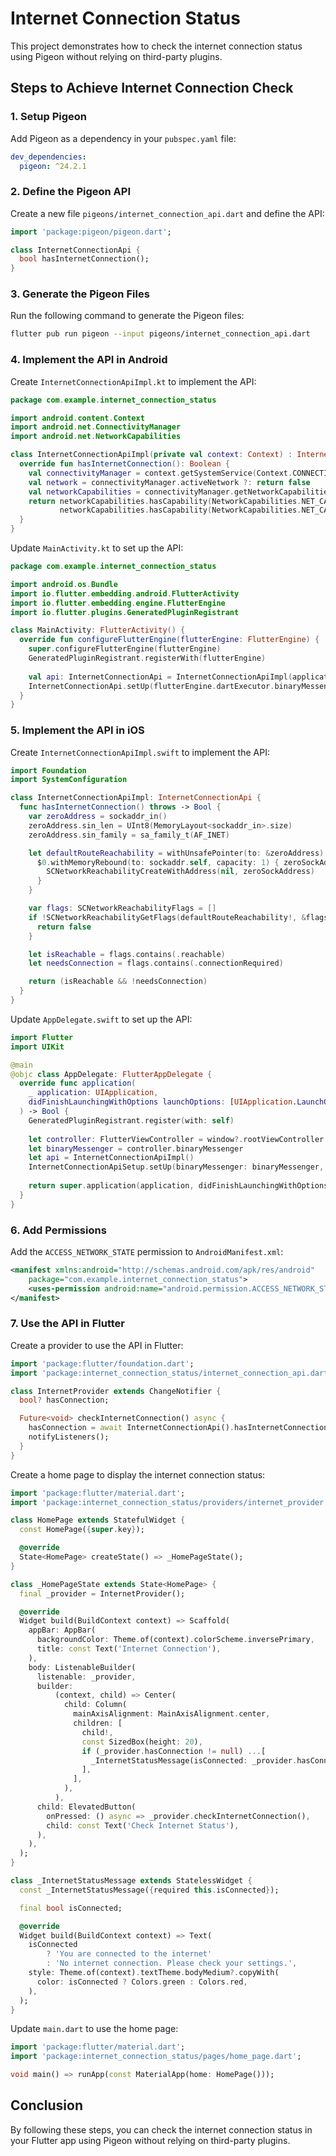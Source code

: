 # Internet Connection Status

This project demonstrates how to check the internet connection status using Pigeon without relying on third-party plugins.

## Steps to Achieve Internet Connection Check

### 1. Setup Pigeon

Add Pigeon as a dependency in your `pubspec.yaml` file:

```yaml
dev_dependencies:
  pigeon: ^24.2.1
```

### 2. Define the Pigeon API

Create a new file `pigeons/internet_connection_api.dart` and define the API:

```dart
import 'package:pigeon/pigeon.dart';

class InternetConnectionApi {
  bool hasInternetConnection();
}
```

### 3. Generate the Pigeon Files

Run the following command to generate the Pigeon files:

```sh
flutter pub run pigeon --input pigeons/internet_connection_api.dart
```

### 4. Implement the API in Android

Create `InternetConnectionApiImpl.kt` to implement the API:

```kotlin
package com.example.internet_connection_status

import android.content.Context
import android.net.ConnectivityManager
import android.net.NetworkCapabilities

class InternetConnectionApiImpl(private val context: Context) : InternetConnectionApi {
  override fun hasInternetConnection(): Boolean {
    val connectivityManager = context.getSystemService(Context.CONNECTIVITY_SERVICE) as ConnectivityManager
    val network = connectivityManager.activeNetwork ?: return false
    val networkCapabilities = connectivityManager.getNetworkCapabilities(network) ?: return false
    return networkCapabilities.hasCapability(NetworkCapabilities.NET_CAPABILITY_INTERNET) &&
           networkCapabilities.hasCapability(NetworkCapabilities.NET_CAPABILITY_VALIDATED)
  }
}
```

Update `MainActivity.kt` to set up the API:

```kotlin
package com.example.internet_connection_status

import android.os.Bundle
import io.flutter.embedding.android.FlutterActivity
import io.flutter.embedding.engine.FlutterEngine
import io.flutter.plugins.GeneratedPluginRegistrant

class MainActivity: FlutterActivity() {
  override fun configureFlutterEngine(flutterEngine: FlutterEngine) {
    super.configureFlutterEngine(flutterEngine)
    GeneratedPluginRegistrant.registerWith(flutterEngine)
    
    val api: InternetConnectionApi = InternetConnectionApiImpl(applicationContext)
    InternetConnectionApi.setUp(flutterEngine.dartExecutor.binaryMessenger, api)
  }
}
```

### 5. Implement the API in iOS

Create `InternetConnectionApiImpl.swift` to implement the API:

```swift
import Foundation
import SystemConfiguration

class InternetConnectionApiImpl: InternetConnectionApi {
  func hasInternetConnection() throws -> Bool {
    var zeroAddress = sockaddr_in()
    zeroAddress.sin_len = UInt8(MemoryLayout<sockaddr_in>.size)
    zeroAddress.sin_family = sa_family_t(AF_INET)

    let defaultRouteReachability = withUnsafePointer(to: &zeroAddress) {
      $0.withMemoryRebound(to: sockaddr.self, capacity: 1) { zeroSockAddress in
        SCNetworkReachabilityCreateWithAddress(nil, zeroSockAddress)
      }
    }

    var flags: SCNetworkReachabilityFlags = []
    if !SCNetworkReachabilityGetFlags(defaultRouteReachability!, &flags) {
      return false
    }

    let isReachable = flags.contains(.reachable)
    let needsConnection = flags.contains(.connectionRequired)

    return (isReachable && !needsConnection)
  }
}
```

Update `AppDelegate.swift` to set up the API:

```swift
import Flutter
import UIKit

@main
@objc class AppDelegate: FlutterAppDelegate {
  override func application(
    _ application: UIApplication,
    didFinishLaunchingWithOptions launchOptions: [UIApplication.LaunchOptionsKey: Any]?
  ) -> Bool {
    GeneratedPluginRegistrant.register(with: self)
    
    let controller: FlutterViewController = window?.rootViewController as! FlutterViewController
    let binaryMessenger = controller.binaryMessenger
    let api = InternetConnectionApiImpl()
    InternetConnectionApiSetup.setUp(binaryMessenger: binaryMessenger, api: api)
    
    return super.application(application, didFinishLaunchingWithOptions: launchOptions)
  }
}
```

### 6. Add Permissions

Add the `ACCESS_NETWORK_STATE` permission to `AndroidManifest.xml`:

```xml
<manifest xmlns:android="http://schemas.android.com/apk/res/android"
    package="com.example.internet_connection_status">
    <uses-permission android:name="android.permission.ACCESS_NETWORK_STATE"/>
</manifest>
```

### 7. Use the API in Flutter

Create a provider to use the API in Flutter:

```dart
import 'package:flutter/foundation.dart';
import 'package:internet_connection_status/internet_connection_api.dart';

class InternetProvider extends ChangeNotifier {
  bool? hasConnection;

  Future<void> checkInternetConnection() async {
    hasConnection = await InternetConnectionApi().hasInternetConnection();
    notifyListeners();
  }
}
```

Create a home page to display the internet connection status:

```dart
import 'package:flutter/material.dart';
import 'package:internet_connection_status/providers/internet_provider.dart';

class HomePage extends StatefulWidget {
  const HomePage({super.key});

  @override
  State<HomePage> createState() => _HomePageState();
}

class _HomePageState extends State<HomePage> {
  final _provider = InternetProvider();

  @override
  Widget build(BuildContext context) => Scaffold(
    appBar: AppBar(
      backgroundColor: Theme.of(context).colorScheme.inversePrimary,
      title: const Text('Internet Connection'),
    ),
    body: ListenableBuilder(
      listenable: _provider,
      builder:
          (context, child) => Center(
            child: Column(
              mainAxisAlignment: MainAxisAlignment.center,
              children: [
                child!,
                const SizedBox(height: 20),
                if (_provider.hasConnection != null) ...[
                  _InternetStatusMessage(isConnected: _provider.hasConnection!),
                ],
              ],
            ),
          ),
      child: ElevatedButton(
        onPressed: () async => _provider.checkInternetConnection(),
        child: const Text('Check Internet Status'),
      ),
    ),
  );
}

class _InternetStatusMessage extends StatelessWidget {
  const _InternetStatusMessage({required this.isConnected});

  final bool isConnected;

  @override
  Widget build(BuildContext context) => Text(
    isConnected
        ? 'You are connected to the internet'
        : 'No internet connection. Please check your settings.',
    style: Theme.of(context).textTheme.bodyMedium?.copyWith(
      color: isConnected ? Colors.green : Colors.red,
    ),
  );
}
```

Update `main.dart` to use the home page:

```dart
import 'package:flutter/material.dart';
import 'package:internet_connection_status/pages/home_page.dart';

void main() => runApp(const MaterialApp(home: HomePage()));
```

## Conclusion

By following these steps, you can check the internet connection status in your Flutter app using Pigeon without relying on third-party plugins.